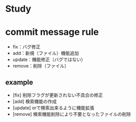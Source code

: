 # Study

# commit message rule
 - fix：バグ修正
 - add：新規（ファイル）機能追加
 - update：機能修正（バグではない）
 - remove：削除（ファイル）
 
 ## example
  - [fix] 削除フラグが更新されない不具合の修正
  - [add] 検索機能の作成
  - [update] orで検索出来るように機能拡張
  - [remove] 検索機能削除により不要となったファイルの削除